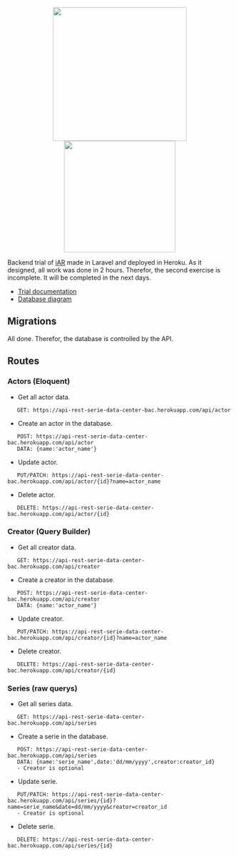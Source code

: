 <p align="center"><img src="https://raw.githubusercontent.com/laravel/art/master/logo-lockup/5%20SVG/2%20CMYK/1%20Full%20Color/laravel-logolockup-cmyk-red.svg" width="300"><img src="https://blog.phusion.nl/content/images/2016/07/Heroku.png" width="250"></p>

Backend trial of [iAR](https://www.iar-soft.com/) made in Laravel and deployed in Heroku. As it designed, all work was done in 2 hours. Therefor, the second exercise is incomplete. It will be completed in the next days.

-   [Trial documentation](https://github.com/IgorMy/api_rest_serie_data_center_backend/blob/main/documentation/iAR_prueba_backend.pdf)
-   [Database diagram](https://github.com/IgorMy/api_rest_serie_data_center_backend/blob/main/database_diagram/diagram.pdf)

## Migrations

All done. Therefor, the database is controlled by the API.

## Routes

### Actors (Eloquent)

-   Get all actor data.

```
   GET: https://api-rest-serie-data-center-bac.herokuapp.com/api/actor
```

-   Create an actor in the database.

```
   POST: https://api-rest-serie-data-center-bac.herokuapp.com/api/actor
   DATA: {name:'actor_name'}
```

-   Update actor.

```
   PUT/PATCH: https://api-rest-serie-data-center-bac.herokuapp.com/api/actor/{id}?name=actor_name
```

-   Delete actor.

```
   DELETE: https://api-rest-serie-data-center-bac.herokuapp.com/api/actor/{id}

```

### Creator (Query Builder)
-   Get all creator data.

```
   GET: https://api-rest-serie-data-center-bac.herokuapp.com/api/creator
```

-   Create a creator in the database.

```
   POST: https://api-rest-serie-data-center-bac.herokuapp.com/api/creator
   DATA: {name:'actor_name'}
```

-   Update creator.

```
   PUT/PATCH: https://api-rest-serie-data-center-bac.herokuapp.com/api/creator/{id}?name=actor_name
```

-   Delete creator.

```
   DELETE: https://api-rest-serie-data-center-bac.herokuapp.com/api/creator/{id}

```

### Series (raw querys)
-   Get all series data.

```
   GET: https://api-rest-serie-data-center-bac.herokuapp.com/api/series
```

-   Create a serie in the database.

```
   POST: https://api-rest-serie-data-center-bac.herokuapp.com/api/series
   DATA: {name:'serie_name',date:'dd/mm/yyyy',creator:creator_id}
   - Creator is optional
```

-   Update serie.

```
   PUT/PATCH: https://api-rest-serie-data-center-bac.herokuapp.com/api/series/{id}?name=serie_name&date=dd/mm/yyyy&creator=creator_id
   - Creator is optional
```

-   Delete serie.

```
   DELETE: https://api-rest-serie-data-center-bac.herokuapp.com/api/series/{id}

```
